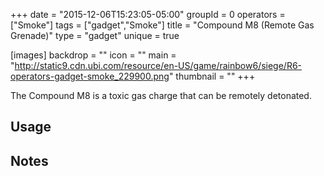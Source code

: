 +++
date = "2015-12-06T15:23:05-05:00"
groupId = 0
operators = ["Smoke"]
tags = ["gadget","Smoke"]
title = "Compound M8 (Remote Gas Grenade)"
type = "gadget"
unique = true

[images]
  backdrop = ""
  icon = ""
  main = "http://static9.cdn.ubi.com/resource/en-US/game/rainbow6/siege/R6-operators-gadget-smoke_229900.png"
  thumbnail = ""
+++

The Compound M8 is a toxic gas charge that can be remotely detonated.

## Usage

## Notes
